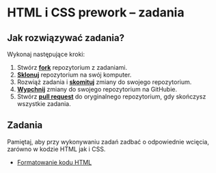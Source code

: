 #  HTML i CSS prework &ndash; zadania

## Jak rozwiązywać zadania?

Wykonaj następujące kroki:

1. Stwórz [**fork**][forking] repozytorium z zadaniami.
2. [**Sklonuj**][ref-clone] repozytorium na swój komputer.
3. Rozwiąż zadania i [**skomituj**][ref-commit] zmiany do swojego repozytorium.
4. [**Wypchnij**][ref-push] zmiany do swojego repozytorium na GitHubie.
5. Stwórz [**pull request**][pull-request] do oryginalnego repozytorium, gdy  skończysz wszystkie zadania.

## Zadania

Pamiętaj, aby przy wykonywaniu zadań zadbać o odpowiednie wcięcia, zarówno w kodzie HTML jak i CSS.

* [Formatowanie kodu HTML](https://www.granneman.com/webdev/coding/formatting-and-indenting-your-html/)

<!-- Links -->
[forking]: https://guides.github.com/activities/forking/
[ref-clone]: http://gitref.org/creating/#clone
[ref-commit]: http://gitref.org/basic/#commit
[ref-push]: http://gitref.org/remotes/#push
[pull-request]: https://help.github.com/articles/creating-a-pull-request

